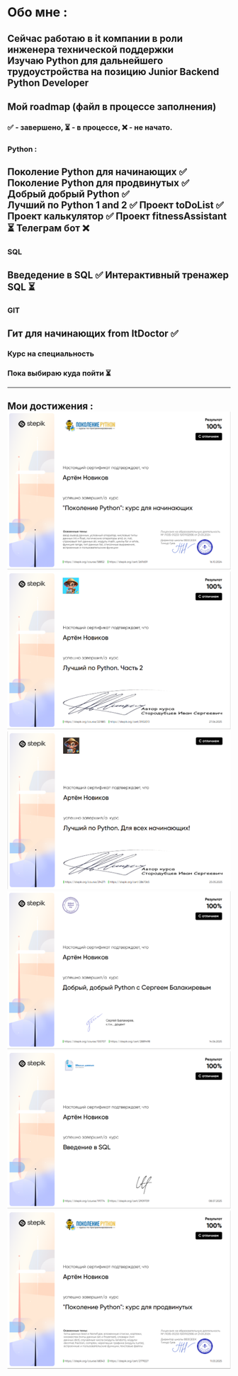 # Обо мне :

 Сейчас работаю в it компании в роли инженера технической поддержки  
 Изучаю Python для дальнейшего трудоустройства на позицию Junior Backend Python Developer
---
## Мой roadmap  (файл в процессе заполнения)
### ✅ - завершено, ⏳ - в процессе, ❌ - не начато.

### Python :  
Поколение Python для начинающих ✅  
Поколение Python для продвинутых ✅  
Добрый добрый Python ✅  
Лучший по Python 1 and 2 ✅
Проект toDoList ✅
Проект калькулятор ✅
Проект fitnessAssistant ⏳
Телеграм бот ❌
---  
### SQL  
Введедение в SQL ✅
Интерактивный тренажер SQL ⏳
---
### GIT
Гит для начинающих from ItDoctor ✅
---

### Курс на специальность  
### Пока выбираю куда пойти ⏳
---


Мои достижения :  
![alt text](Screenshot_1.png)
![alt text](Screenshot_2.png)
![alt text](Screenshot_3.png)
![alt text](Screenshot_4.png)
![alt text](Screenshot_5.png)
![alt text](Screenshot_6.png)
---
